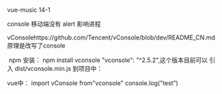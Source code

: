 vue-music 14-1

console 移动端没有
alert 影响进程

vConsolehttps://github.com/Tencent/vConsole/blob/dev/README_CN.md
原理是改写了console

 npm 安装：
npm install vconsole
"vconsole": "^2.5.2",这个版本目前可以
引入 dist/vconsole.min.js 到项目中：
<script src="path/to/vconsole.min.js"></script>
<script>
  // 初始化
  var vConsole = new VConsole();
  console.log('Hello world');
</script>

vue中：
import vConsole from"vconsole"
console.log("test")